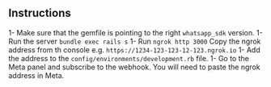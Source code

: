 ## Instructions
1- Make sure that the gemfile is pointing to the right `whatsapp_sdk` version.
1- Run the server `bundle exec rails s`
1- Run `ngrok http 3000` 
Copy the ngrok address from th console e.g. `https://1234-123-123-12-123.ngrok.io`
1- Add the address to the `config/environments/development.rb` file.
1- Go to the Meta panel and subscribe to the webhook. You will need to paste the ngrok address in Meta.
